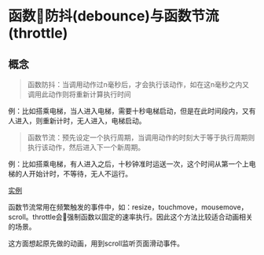 # 函数防抖(debounce)与函数节流(throttle)

## 概念

>函数防抖：当调用动作过n毫秒后，才会执行该动作，如在这n毫秒之内又调用此动作则将重新计算执行时间

例：比如搭乘电梯，当人进入电梯，需要十秒电梯启动，但是在此时间段内，又有人进入，则重新计时，无人进入，电梯启动。

>函数节流：预先设定一个执行周期，当调用动作的时刻大于等于执行周期则执行该动作，然后进入下一个新周期。

例：比如搭乘电梯，有人进入之后，十秒钟准时运送一次，这个时间从第一个上电梯的人开始计时，不等待，无人不运行。

[实例](http://demo.nimius.net/debounce_throttle/)

函数节流常用在频繁触发的事件中，如：resize，touchmove，mousemove，scroll。throttle会强制函数以固定的速率执行。因此这个方法比较适合动画相关的场景。

这方面想起原先做的动画，用到scroll监听页面滑动事件。